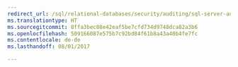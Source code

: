 ```yaml
--- 
redirect_url: /sql/relational-databases/security/auditing/sql-server-audit-database-engine
ms.translationtype: HT
ms.sourcegitcommit: 8ffa3bec08e42eaf5be7cfd734d9748dca82a3b6
ms.openlocfilehash: 509166087e575b7c92bd84f61b8a43a40b4fe7fc
ms.contentlocale: de-de
ms.lasthandoff: 08/01/2017

--- 
```


